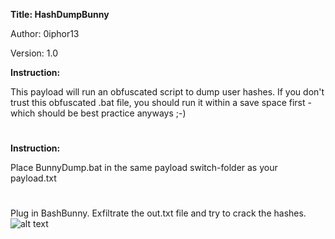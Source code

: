 **Title: HashDumpBunny**

Author: 0iphor13

Version: 1.0

**Instruction:**

This payload will run an obfuscated script to dump user hashes. If you don't trust this obfuscated .bat file, you should run it within a save space first - which should be best practice anyways ;-)

#

**Instruction:**

Place BunnyDump.bat in the same payload switch-folder as your payload.txt
#
Plug in BashBunny.
Exfiltrate the out.txt file and try to crack the hashes.
![alt text](https://github.com/0iphor13/bashbunny-payloads/blob/master/payloads/library/credentials/HashDumpBunny/censoredhash.png)
